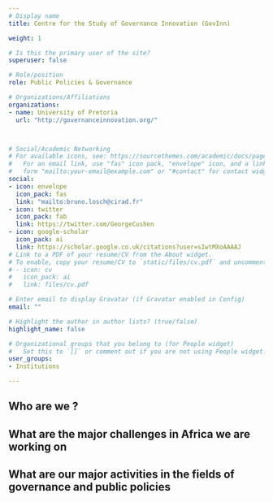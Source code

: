 ```yaml
---
# Display name
title: Centre for the Study of Governance Innovation (GovInn)

weight: 1

# Is this the primary user of the site?
superuser: false

# Role/position
role: Public Policies & Governance

# Organizations/Affiliations
organizations:
- name: University of Pretoria
  url: "http://governanceinnovation.org/"



# Social/Academic Networking
# For available icons, see: https://sourcethemes.com/academic/docs/page-builder/#icons
#   For an email link, use "fas" icon pack, "envelope" icon, and a link in the
#   form "mailto:your-email@example.com" or "#contact" for contact widget.
social:
- icon: envelope
  icon_pack: fas
  link: "mailto:bruno.losch@cirad.fr"
- icon: twitter
  icon_pack: fab
  link: https://twitter.com/GeorgeCushen
- icon: google-scholar
  icon_pack: ai
  link: https://scholar.google.co.uk/citations?user=sIwtMXoAAAAJ
# Link to a PDF of your resume/CV from the About widget.
# To enable, copy your resume/CV to `static/files/cv.pdf` and uncomment the lines below.
# - icon: cv
#   icon_pack: ai
#   link: files/cv.pdf

# Enter email to display Gravatar (if Gravatar enabled in Config)
email: ""

# Highlight the author in author lists? (true/false)
highlight_name: false

# Organizational groups that you belong to (for People widget)
#   Set this to `[]` or comment out if you are not using People widget.
user_groups:
- Institutions

---
```


## Who are we ?

## What are the major challenges in Africa we are working on

## What are our major activities in the fields of governance and public policies
